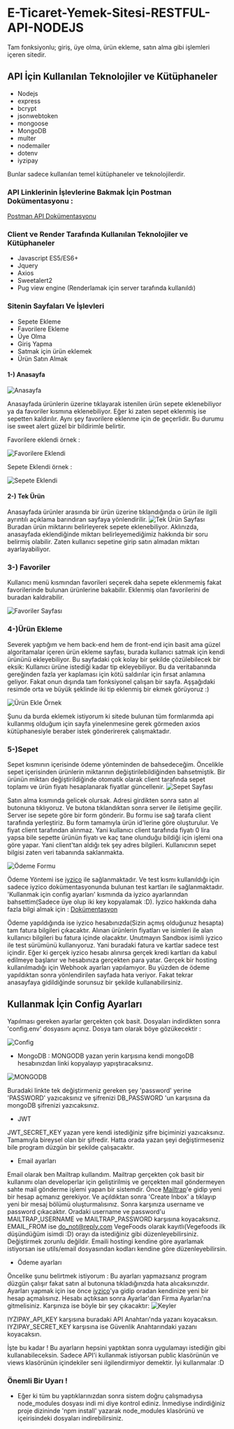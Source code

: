 # E-Ticaret-Yemek-Sitesi-RESTFUL-API-NODEJS
Tam fonksiyonlu; giriş, üye olma, ürün ekleme, satın alma gibi işlemleri içeren sitedir.

## API İçin Kullanılan Teknolojiler ve Kütüphaneler

- Nodejs
- express
- bcrypt
- jsonwebtoken
- mongoose
- MongoDB
- multer
- nodemailer
- dotenv
- iyzipay

Bunlar sadece kullanılan temel kütüphaneler ve teknolojilerdir.

### API Linklerinin İşlevlerine Bakmak İçin Postman Dokümentasyonu : 
[Postman API Dokümentasyonu](https://documenter.getpostman.com/view/11268324/SztA6oST?version=latest)

### Client ve Render Tarafında Kullanılan Teknolojiler ve Kütüphaneler

- Javascript ES5/ES6+
- Jquery
- Axios
- Sweetalert2
- Pug view engine (Renderlamak için server tarafında kullanıldı)

### Sitenin Sayfaları Ve İşlevleri
- Sepete Ekleme
- Favorilere Ekleme
- Üye Olma
- Giriş Yapma
- Satmak için ürün eklemek
- Ürün Satın Almak

#### 1-) Anasayfa
![Anasayfa](https://github.com/Lepuz-coder/E-Ticaret-Yemek-Sitesi-RESTFUL-API-NODEJS/blob/master/Anasayfa.PNG?raw=true "Anasayfa")

Anasayfada ürünlerin üzerine tıklayarak istenilen ürün sepete eklenebiliyor ya da favoriler kısmına eklenebiliyor. Eğer ki zaten sepet eklenmiş ise sepetten kaldırılır. Aynı şey favorilere eklenme için de geçerlidir. Bu durumu ise sweet alert güzel bir bildirimle belirtir.

Favorilere eklendi örnek :

![Favorilere Eklendi](https://github.com/Lepuz-coder/E-Ticaret-Yemek-Sitesi-RESTFUL-API-NODEJS/blob/master/Favorilere%20Eklendi.png?raw=true "Favorilere Eklendi")

Sepete Eklendi örnek :

![Sepete Eklendi](https://github.com/Lepuz-coder/E-Ticaret-Yemek-Sitesi-RESTFUL-API-NODEJS/blob/master/Sepete%20Eklendi.png?raw=true "Sepete Eklendi")

#### 2-) Tek Ürün
Anasayfada ürünler arasında bir ürün üzerine tıklandığında o ürün ile ilgili ayrıntılı açıklama barındıran sayfaya yönlendirilir.
![Tek Ürün Sayfası](https://github.com/Lepuz-coder/E-Ticaret-Yemek-Sitesi-RESTFUL-API-NODEJS/blob/master/Tek%20%C3%9Cr%C3%BCn.png?raw=true "Tek Ürün Sayfası")
Buradan ürün miktarını belirleyerek sepete eklenebiliyor. Aklınızda, anasayfada eklendiğinde miktarı belirleyemediğimiz hakkında bir soru belirmiş olabilir. Zaten kullanıcı sepetine girip satın almadan miktarı ayarlayabiliyor.

### 3-) Favoriler

Kullanıcı menü kısmından favorileri seçerek daha sepete eklenmemiş fakat favorilerinde bulunan ürünlerine bakabilir. Eklenmiş olan favorilerini de buradan kaldırabilir.

![Favoriler Sayfası](https://github.com/Lepuz-coder/E-Ticaret-Yemek-Sitesi-RESTFUL-API-NODEJS/blob/master/Favoriler.png?raw=true "Favoriler Sayfası")

### 4-)Ürün Ekleme

Severek yaptığım ve hem back-end hem de front-end için basit ama güzel algoritamalar içeren ürün ekleme sayfası, burada kullanıcı satmak için kendi ürününü ekleyebiliyor. Bu sayfadaki çok kolay bir şekilde çözülebilecek bir eksik: Kullanıcı ürüne istediği kadar tip ekleyebiliyor. Bu da veritabanında gereğinden fazla yer kaplaması için kötü saldırılar için fırsat anlamına geliyor. Fakat onun dışında tam fonksiyonel çalışan bir sayfa. Aşşağıdaki resimde orta ve büyük şeklinde iki tip eklenmiş bir ekmek görüyoruz :)

![Ürün Ekle Örnek](https://github.com/Lepuz-coder/E-Ticaret-Yemek-Sitesi-RESTFUL-API-NODEJS/blob/master/%C3%9Cr%C3%BCn%20Ekle.png?raw=true "Ürün Ekle Örnek")

Şunu da burda eklemek istiyorum ki sitede bulunan tüm formlarımda api kullanmış olduğum için sayfa yinelenmesine gerek görmeden axios kütüphanesiyle beraber istek gönderirerek çalışmaktadır. 

### 5-)Sepet

Sepet kısmının içerisinde ödeme yönteminden de bahsedeceğim. Öncelikle sepet içerisinden ürünlerin miktarının değiştirilebildiğinden bahsetmiştik. Bir ürünün miktarı değiştirildiğinde otomatik olarak client tarafında sepet toplamı ve ürün fiyatı hesaplanarak fiyatlar güncellenir.
![Sepet Sayfası](https://github.com/Lepuz-coder/E-Ticaret-Yemek-Sitesi-RESTFUL-API-NODEJS/blob/master/Sepet1.png?raw=true "Sepet Sayfası")

Satın alma kısmında gelicek olursak. Adresi girdikten sonra satın al butonuna tıklıyoruz. Ve butona tıklandıktan sonra server ile iletişime geçilir. Server ise sepete göre bir form gönderir. Bu formu ise sağ tarafa client tarafında yerleştiriz. Bu form tamamıyla ürün id'lerine göre oluşturulur. Ve fiyat client tarafından alınmaz. Yani kullanıcı client tarafında fiyatı 0 lira yapsa bile sepette ürünün fiyatı ve kaç tane olunduğu bildiği için işlemi ona göre yapar. Yani client'tan aldığı tek şey adres bilgileri. Kullanıcının sepet bilgisi zaten veri tabanında saklanmakta.

![Ödeme Formu](https://github.com/Lepuz-coder/E-Ticaret-Yemek-Sitesi-RESTFUL-API-NODEJS/blob/master/Odeme.png?raw=true "Ödeme Formu")

Ödeme Yöntemi ise [iyzico](https://www.iyzico.com/isim-icin/kurumsal-hesap-olustur?gclid=CjwKCAjw2a32BRBXEiwAUcugiCh0uQxgE1YtamruIDWylUjnLN87PpGr2c-Z_ahiTJ69JRHWHZXdBBoCiBcQAvD_BwE "iyzico") ile sağlanmaktadır. Ve test kısmı kullanıldığı için sadece iyzico dokümentasyonunda bulunan test kartları ile sağlanmaktadır. 'Kullanmak için config ayarları' kısmında da iyzico ayarlarından bahsettim(Sadece üye olup iki key kopyalamak :D). İyzico hakkında daha fazla bilgi almak için : [Dokümentasyon](https://dev.iyzipay.com/tr "Dokümentasyon")

Ödeme yapıldığında ise iyzico hesabınızda(Sizin açmış olduğunuz hesapta) tam fatura bilgileri çıkacaktır. Alınan ürünlerin fiyatları ve isimleri ile alan kullanıcı bilgileri bu fatura içinde olacaktır. Unutmayın Sandbox isimli iyzico ile test sürümünü kullanıyoruz. Yani buradaki fatura ve kartlar sadece test içindir. Eğer ki gerçek iyzico hesabı alınırsa gerçek kredi kartları da kabul edilmeye başlanır ve hesabınıza gerçekten para yatar. Gerçek bir hosting kullanılmadığı için Webhook ayarları yapılamıyor. Bu yüzden de ödeme yapıldıktan sonra yönlendirilen sayfada hata veriyor. Fakat tekrar anasayfaya gidildiğinde sorunsuz bir şekilde kullanabilirsiniz.

## Kullanmak İçin Config Ayarları
Yapılması gereken ayarlar gerçekten çok basit. Dosyaları indirdikten sonra 'config.env' dosyasını açınız. Dosya tam olarak böye gözükecektir : 

![Config](https://github.com/Lepuz-coder/E-Ticaret-Yemek-Sitesi-RESTFUL-API-NODEJS/blob/master/Config.png?raw=true "Config")

- MongoDB :
MONGODB yazan yerin karşısına kendi mongoDB hesabınızdan linki kopyalayıp yapıştıracaksınız. 

![MONGODB](https://github.com/Lepuz-coder/E-Ticaret-Yemek-Sitesi-RESTFUL-API-NODEJS/blob/master/mongo.png?raw=true "MONGODB")

Buradaki linkte tek değiştirmeniz gereken şey 'password' yerine 'PASSWORD' yazıcaksınız ve şifrenizi DB_PASSWORD 'un karşısına da mongoDB şifrenizi yazıcaksınız.

- JWT

JWT_SECRET_KEY yazan yere kendi istediğiniz şifre biçiminizi yazıcaksınız. Tamamıyla bireysel olan bir şifredir. Hatta orada yazan şeyi değiştirmeseniz bile program düzgün bir şekilde çalışacaktır.

- Email ayarları 

Email olarak ben Mailtrap kullandım. Mailtrap gerçekten çok basit bir kullanımı olan developerlar için geliştirilmiş ve gerçekten mail göndermeyen sahte mail gönderme işlemi yapan bir sistemdir. Önce [Mailtrap](https://mailtrap.io "Mailtrap")'e gidip yeni bir hesap açmanız gerekiyor. Ve açıldıktan sonra 'Create Inbox' a tıklayıp yeni bir mesaj bölümü oluşturmalısınız. Sonra karşınıza username ve password çıkacaktır. Oradaki username ve password'u MAILTRAP_USERNAME ve MAILTRAP_PASSWORD karşısına koyacaksınız. EMAIL_FROM ise <do_not@reply.com> VegeFoods olarak kayıtlı(Vegefoods ilk düşündüğüm isimdi :D) orayı da istediğiniz gibi düzenleyebilirsiniz. Değiştirmek zorunlu değildir.
	Emaili hostingi kendine göre ayarlamak istiyorsan ise utils/email dosyasından kodları kendine göre düzenleyebilirsin.

- Ödeme ayarları

Öncelike şunu belirtmek istiyorum : Bu ayarları yapmazsanız program düzgün çalışır fakat satın al butonuna tıkladığınızda hata alıcaksınızdır. Ayarları yapmak için ise önce [iyzico](https://sandbox-merchant.iyzipay.com/auth/login "iyzico")'ya gidip oradan kendinize yeni bir hesap açmalısınız. Hesabı açtıksan sonra Ayarlar'dan Firma Ayarları'na gitmelisiniz. Karşınıza ise böyle bir şey çıkacaktır:
![Keyler](https://github.com/Lepuz-coder/E-Ticaret-Yemek-Sitesi-RESTFUL-API-NODEJS/blob/master/%C4%B0yzico.png?raw=true "Keyler")

IYZIPAY_API_KEY karşısına buradaki API Anahtarı'nda yazanı koyacaksın.
IYZIPAY_SECRET_KEY karşısına ise Güvenlik Anahtarındaki yazanı koyacaksın.

İşte bu kadar ! Bu ayarların hepsini yaptıktan sonra uygulamayı istediğin gibi kullanabileceksin. Sadece API'i kullanmak istiyorsan public klasörünün ve views klasörünün içindekiler seni ilgilendirmiyor demektir. İyi kullanmalar :D

### Önemli Bir Uyarı !
- Eğer ki tüm bu yaptıklarınızdan sonra sistem doğru çalışmadıysa node_modules dosyası indi mi diye kontrol ediniz. İnmediyse indirdiğiniz proje dizininde 'npm install' yazarak node_modules klasörünü ve içeirisindeki dosyaları indirebilirsiniz.
